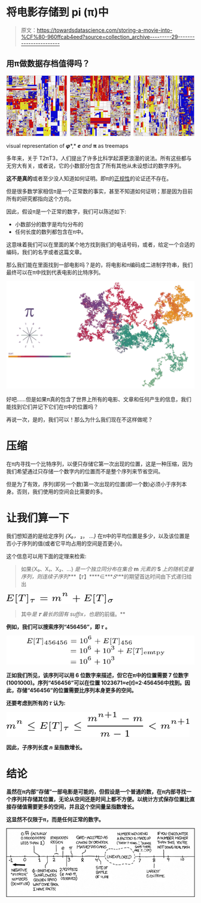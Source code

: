 # 将电影存储到 pi (π)中

> 原文：<https://towardsdatascience.com/storing-a-movie-into-%CF%80-960ffcab4eed?source=collection_archive---------29----------------------->

## 用π做数据存档值得吗？

![](img/3e3a8827b5d41e3da84a6417cc9fd7e7.png)

visual representation of ***φ****,* ***e*** *and* **π** as treemaps

多年来，关于 T2πT3，人们提出了许多比科学起源更浪漫的说法。所有这些都与无穷大有关，或者说，它的小数部分包含了所有其他从未设想过的数字序列。

**这不是真的**或者至少没人知道如何证明。即π的[正规性](https://en.wikipedia.org/wiki/Normal_number)的论证还不存在。

但是很多数学家相信π是一个正常数的事实，甚至不知道如何证明；那是因为目前所有的研究都指向这个方向。

因此，假设π是一个正常的数字，我们可以陈述如下:

*   小数部分的数字是均匀分布的
*   任何长度的数列都包含在π中。

这意味着我们可以在里面的某个地方找到我们的电话号码，或者，给定一个合适的编码，我们的名字或者这篇文章。

那么我们能在里面找到一部电影吗？是的，将电影和π编码成二进制字符串，我们最终可以在π中找到代表电影的比特序列。

![](img/7c73054bbfab8108cf9fdcf38ddb95cc.png)

好吧……但是如果π真的包含了世界上所有的电影、文章和任何产生的信息，我们能找到它们并记下它们在π中的位置吗？

再说一次，是的，我们可以！那么为什么我们现在不这样做呢？

# 压缩

在π内寻找一个比特序列，以便只存储它第一次出现的位置，这是一种压缩，因为我们希望通过只存储一个数字内的位置而不是整个序列来节省空间。

但是为了有效，序列(即另一个数)第一次出现的位置(即一个数)必须小于序列本身。否则，我们使用的空间会比需要的多。

# 让我们算一下

我们想知道的是给定序列 *{X₀，* ₂， *…}* 在π中的平均位置是多少，以及该位置是否小于序列的值(或者它平均占用的空间是否更小)。

这个信息可以用下面的定理来检索:

> 如果{X₀、X₁、X₂、…} *是一个独立同分布在集合* **m** *元素的* **S** *上的随机变量序列，则连续子序列****【𝜏】****∈****𝑆*ⁿ**的期望首达时间由下式递归给出

![](img/0d96875a4f95e496060d9278354c1ce1.png)

> 其中*是 ***𝜏*** 最长的固有 suﬃx，也是*的前缀。**

**例如，我们可以搜索序列“456456”，即 **𝜏** 。**

**![](img/4e3360a6d1dcfc1bb8eff8fa93a5898e.png)**

**正如我们所见，该序列可以用 6 位数字来描述，但它在π中的位置需要 7 位数字(1001000)。序列“456456”可以在位置 1023671≈*e*[*t*]≈**2⋅456456**中找到。因此，存储“456456”的位置需要比序列本身更多的空间。**

**还要考虑到所有的 **𝜏** 认为:**

**![](img/1c26e375a2ad1229ddc9d8bdb1085a78.png)**

**因此，子序列长度 *n* 呈指数增长。**

# **结论**

**虽然在π内部“存储”一部电影是可能的，但假设是一个普通的数，在π内部寻找一个序列并存储其位置，无论从空间还是时间上都不方便。以统计方式保存位置比直接存储值需要更多的空间，并且这个空间量呈指数增长。**

**这显然不仅限于π，而是任何正常的数字。**

**![](img/bd002528024dd80e14e5bf49dc9452e4.png)**